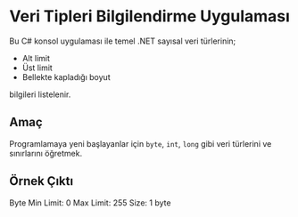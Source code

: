 # Veri Tipleri Bilgilendirme Uygulaması

Bu C# konsol uygulaması ile temel .NET sayısal veri türlerinin;

- Alt limit
- Üst limit
- Bellekte kapladığı boyut

bilgileri listelenir.

## Amaç

Programlamaya yeni başlayanlar için `byte`, `int`, `long` gibi veri türlerini ve sınırlarını öğretmek.

## Örnek Çıktı

Byte
Min Limit: 0
Max Limit: 255
Size: 1 byte